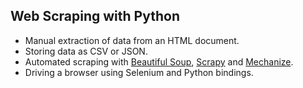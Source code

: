 ## Web Scraping with Python

- Manual extraction of data from an HTML document.
- Storing data as CSV or JSON.
- Automated scraping with [Beautiful Soup](https://www.crummy.com/software/BeautifulSoup/), [Scrapy](https://scrapy.org/) and [Mechanize](https://github.com/python-mechanize/mechanize).
- Driving a browser using Selenium and Python bindings.